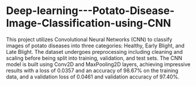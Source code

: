 # Deep-learning---Potato-Disease-Image-Classification-using-CNN


This project utilizes Convolutional Neural Networks (CNN) to classify images of potato diseases into three categories: Healthy, Early Blight, and Late Blight. 
The dataset undergoes preprocessing including cleaning and scaling before being split into training, validation, and test sets.
The CNN model is built using Conv2D and MaxPooling2D layers, achieving impressive results with a loss of 0.0357 and an accuracy of 98.67% on the training data, and a validation loss of 0.0461 and validation accuracy of 97.40%.
